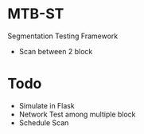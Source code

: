 # MTB-ST

Segmentation Testing Framework

*   Scan between 2 block


# Todo

* Simulate in Flask
* Network Test among multiple block
* Schedule Scan
